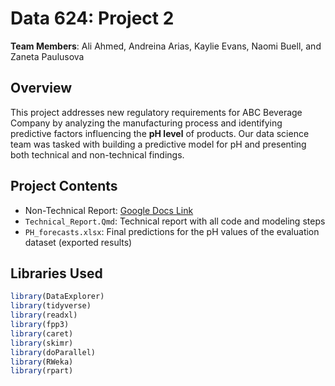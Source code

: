 # Data 624: Project 2

**Team Members**: Ali Ahmed, Andreina Arias, Kaylie Evans, Naomi Buell, and Zaneta Paulusova

## Overview

This project addresses new regulatory requirements for ABC Beverage Company by analyzing the manufacturing process and identifying predictive factors influencing the **pH level** of products. Our data science team was tasked with building a predictive model for pH and presenting both technical and non-technical findings.

## Project Contents

-   Non-Technical Report: [Google Docs Link](https://docs.google.com/document/d/1d8GVdmhSgmLv7RbIlDRXptjA4X7Tk-9nf_KX27u-PG4/edit?usp=sharing)
-   `Technical_Report.Qmd`: Technical report with all code and modeling steps
-   `PH_forecasts.xlsx`: Final predictions for the pH values of the evaluation dataset (exported results)

## Libraries Used

``` r
library(DataExplorer)
library(tidyverse)
library(readxl)
library(fpp3)
library(caret)
library(skimr)
library(doParallel)
library(RWeka)
library(rpart)
```